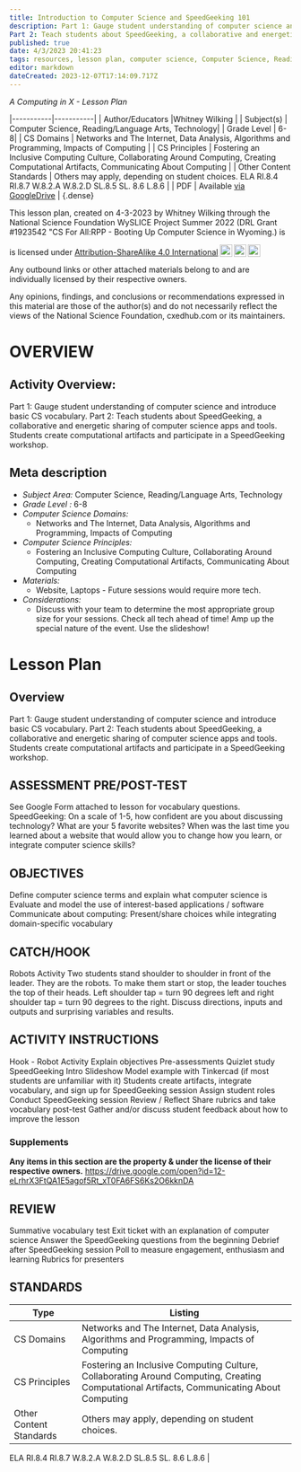 ```yaml
---
title: Introduction to Computer Science and SpeedGeeking 101
description: Part 1: Gauge student understanding of computer science and introduce basic CS vocabulary. 
Part 2: Teach students about SpeedGeeking, a collaborative and energetic sharing of computer science apps and tools. Students create computational artifacts and participate in a SpeedGeeking workshop.
published: true
date: 4/3/2023 20:41:23
tags: resources, lesson plan, computer science, Computer Science, Reading/Language Arts, Technology 
editor: markdown
dateCreated: 2023-12-07T17:14:09.717Z
---
```

*A Computing in X - Lesson Plan*

|-----------|-----------|
| Author/Educators |Whitney Wilking |
| Subject(s) | Computer Science, Reading/Language Arts, Technology|
| Grade Level | 6-8|
| CS Domains | Networks and The Internet, Data Analysis, Algorithms and Programming, Impacts of Computing |
| CS Principles | Fostering an Inclusive Computing Culture, Collaborating Around Computing, Creating Computational Artifacts, Communicating About Computing |
| Other Content Standards | Others may apply, depending on student choices.
ELA
RI.8.4
RI.8.7
W.8.2.A
W.8.2.D
SL.8.5
SL. 8.6
L.8.6 | 
| PDF | Available [via GoogleDrive](https://drive.google.com/open?id=1pdNczhUuhy75cOyjTdGu0pb6NWJLkzSQ) |
{.dense}






This lesson plan, created on 4-3-2023 by Whitney Wilking through the National Science Foundation WySLICE Project Summer 2022 (DRL Grant #1923542 "CS For All:RPP - Booting Up Computer Science in Wyoming.) is  <p xmlns:cc="http://creativecommons.org/ns#" >  is licensed under <a href="http://creativecommons.org/licenses/by-sa/4.0/?ref=chooser-v1" target="_blank" rel="license noopener noreferrer" style="display:inline-block;">Attribution-ShareAlike 4.0 International<img style="height:22px!important;margin-left:3px;vertical-align:text-bottom;" src="https://mirrors.creativecommons.org/presskit/icons/cc.svg?ref=chooser-v1"><img style="height:22px!important;margin-left:3px;vertical-align:text-bottom;" src="https://mirrors.creativecommons.org/presskit/icons/by.svg?ref=chooser-v1"><img style="height:22px!important;margin-left:3px;vertical-align:text-bottom;" src="https://mirrors.creativecommons.org/presskit/icons/sa.svg?ref=chooser-v1"></a></p>


Any outbound links or other attached materials belong to and are individually licensed by their respective owners. 


Any opinions, findings, and conclusions or recommendations expressed in this material are those of the author(s) and do not necessarily reflect the views of the National Science Foundation, cxedhub.com or its maintainers.


# OVERVIEW
## Activity Overview:  
Part 1: Gauge student understanding of computer science and introduce basic CS vocabulary. 
Part 2: Teach students about SpeedGeeking, a collaborative and energetic sharing of computer science apps and tools. Students create computational artifacts and participate in a SpeedGeeking workshop.
## Meta description
+ *Subject Area:* Computer Science, Reading/Language Arts, Technology 
+ *Grade Level :* 6-8 
+ *Computer Science Domains:*
   + Networks and The Internet, Data Analysis, Algorithms and Programming, Impacts of Computing
+ *Computer Science Principles:*
   + Fostering an Inclusive Computing Culture, Collaborating Around Computing, Creating Computational Artifacts, Communicating About Computing
+ *Materials:* 
   + Website, Laptops - Future sessions would require more tech.
+ *Considerations:*
   + Discuss with your team to determine the most appropriate group size for your sessions.
Check all tech ahead of time!
Amp up the special nature of the event.
Use the slideshow!


# Lesson Plan
## Overview
Part 1: Gauge student understanding of computer science and introduce basic CS vocabulary. 
Part 2: Teach students about SpeedGeeking, a collaborative and energetic sharing of computer science apps and tools. Students create computational artifacts and participate in a SpeedGeeking workshop.
## ASSESSMENT PRE/POST-TEST
See Google Form attached to lesson for vocabulary questions.
SpeedGeeking: On a scale of 1-5, how confident are you about discussing technology?
What are your 5 favorite websites?
When was the last time you learned about a website that would allow you to change how you learn, or integrate computer science skills?
## OBJECTIVES
Define computer science terms and explain what computer science is
Evaluate and model the use of interest-based applications / software
Communicate about computing: Present/share choices while integrating domain-specific vocabulary


## CATCH/HOOK
Robots Activity
Two students stand shoulder to shoulder in front of the leader. They are the robots. To make them start or stop, the leader touches the top of their heads. Left shoulder tap = turn 90 degrees left and right shoulder tap = turn 90 degrees to the right.
Discuss directions, inputs and outputs and surprising variables and results.


## ACTIVITY INSTRUCTIONS
Hook - Robot Activity
Explain objectives
Pre-assessments
Quizlet study
SpeedGeeking Intro Slideshow 
Model example with Tinkercad (if most students are unfamiliar with it)
Students create artifacts, integrate vocabulary, and sign up for SpeedGeeking session
Assign student roles
Conduct SpeedGeeking session
Review / Reflect
Share rubrics and take vocabulary post-test
Gather and/or discuss student feedback about how to improve the lesson


### Supplements
**Any items in this section are the property & under the license of their respective owners.**
https://drive.google.com/open?id=12-eLrhrX3FtQA1E5agof5Rt_xT0FA6FS6Ks2O6kknDA




## REVIEW
Summative vocabulary test
Exit ticket with an explanation of computer science
Answer the SpeedGeeking questions from the beginning
Debrief after SpeedGeeking session
Poll to measure engagement, enthusiasm and learning
Rubrics for presenters
## STANDARDS        
| Type | Listing | 
|-----------|-----------|
| CS Domains  | Networks and The Internet, Data Analysis, Algorithms and Programming, Impacts of Computing|
| CS Principles   | Fostering an Inclusive Computing Culture, Collaborating Around Computing, Creating Computational Artifacts, Communicating About Computing|
| Other Content Standards | Others may apply, depending on student choices.
ELA
RI.8.4
RI.8.7
W.8.2.A
W.8.2.D
SL.8.5
SL. 8.6
L.8.6  |